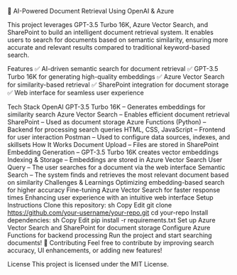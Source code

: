 🚀 AI-Powered Document Retrieval Using OpenAI & Azure

This project leverages GPT-3.5 Turbo 16K, Azure Vector Search, and SharePoint to build an intelligent document retrieval system. It enables users to search for documents based on semantic similarity, ensuring more accurate and relevant results compared to traditional keyword-based search.

Features
✅ AI-driven semantic search for document retrieval
✅ GPT-3.5 Turbo 16K for generating high-quality embeddings
✅ Azure Vector Search for similarity-based retrieval
✅ SharePoint integration for document storage
✅ Web interface for seamless user experience

Tech Stack
OpenAI GPT-3.5 Turbo 16K – Generates embeddings for similarity search
Azure Vector Search – Enables efficient document retrieval
SharePoint – Used as document storage
Azure Functions (Python) – Backend for processing search queries
HTML, CSS, JavaScript – Frontend for user interaction
Postman – Used to configure data sources, indexes, and skillsets
How It Works
Document Upload – Files are stored in SharePoint
Embedding Generation – GPT-3.5 Turbo 16K creates vector embeddings
Indexing & Storage – Embeddings are stored in Azure Vector Search
User Query – The user searches for a document via the web interface
Semantic Search – The system finds and retrieves the most relevant document based on similarity
Challenges & Learnings
Optimizing embedding-based search for higher accuracy
Fine-tuning Azure Vector Search for faster response times
Enhancing user experience with an intuitive web interface
Setup Instructions
Clone this repository:
sh
Copy
Edit
git clone https://github.com/your-username/your-repo.git
cd your-repo
Install dependencies:
sh
Copy
Edit
pip install -r requirements.txt
Set up Azure Vector Search and SharePoint for document storage
Configure Azure Functions for backend processing
Run the project and start searching documents! 🚀
Contributing
Feel free to contribute by improving search accuracy, UI enhancements, or adding new features!

License
This project is licensed under the MIT License.

